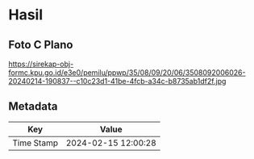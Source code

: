 # Hasil

## Foto C Plano

https://sirekap-obj-formc.kpu.go.id/e3e0/pemilu/ppwp/35/08/09/20/06/3508092006026-20240214-190837--c10c23d1-41be-4fcb-a34c-b8735ab1df2f.jpg


## Metadata

| Key        | Value               |
| ---------- | ------------------- |
| Time Stamp | 2024-02-15 12:00:28 |



